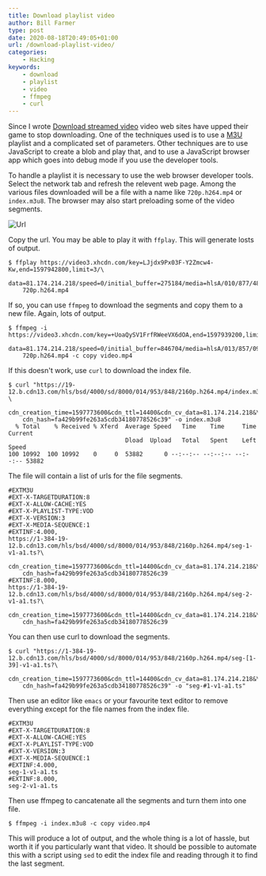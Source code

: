 ```yaml
---
title: Download playlist video
author: Bill Farmer
type: post
date: 2020-08-18T20:49:05+01:00
url: /download-playlist-video/
categories:
    - Hacking
keywords:
    - download
    - playlist
    - video
    - ffmpeg
    - curl
---
```


Since I wrote [Download streamed video][1] video web sites have upped
their game to stop downloading. One of the techniques used is to use a
[M3U][2] playlist and a complicated set of parameters. Other
techniques are to use JavaScript to create a blob and play that, and
to use a JavaScript browser app which goes into debug mode if you use
the developer tools.

To handle a playlist it is necessary to use the web browser developer
tools. Select the network tab and refresh the relevent web page. Among
the various files downloaded will be a file with a name like
`720p.h264.mp4` or `index.m3u8`. The browser may also start preloading
some of the video segments.

![Url][3]

Copy the url. You may be able to play it with `ffplay`. This will
generate losts of output.

```shell
$ ffplay https://video3.xhcdn.com/key=LJjdx9Px03F-Y2Zmcw4-Kw,end=1597942800,limit=3/\
    data=81.174.214.218/speed=0/initial_buffer=275184/media=hlsA/010/877/489/\
    720p.h264.mp4
```

If so, you can use `ffmpeg` to download the segments and copy them to
a new file. Again, lots of output.

```shell
$ ffmpeg -i https://video3.xhcdn.com/key=+UoaQySV1FrfRWeeVX6dOA,end=1597939200,limit=3/\
    data=81.174.214.218/speed=0/initial_buffer=846704/media=hlsA/013/857/098/\
    720p.h264.mp4 -c copy video.mp4
```

If this doesn't work, use `curl` to download the index file.

```shell
$ curl "https://19-12.b.cdn13.com/hls/bsd/4000/sd/8000/014/953/848/2160p.h264.mp4/index.m3u8?\
    cdn_creation_time=1597773600&cdn_ttl=14400&cdn_cv_data=81.174.214.218&\
    cdn_hash=fa429b99fe263a5cdb34180778526c39" -o index.m3u8
  % Total    % Received % Xferd  Average Speed   Time    Time     Time  Current
                                 Dload  Upload   Total   Spent    Left  Speed
100 10992  100 10992    0     0  53882      0 --:--:-- --:--:-- --:--:-- 53882
```

The file will contain a list of urls for the file segments.

```shell
#EXTM3U
#EXT-X-TARGETDURATION:8
#EXT-X-ALLOW-CACHE:YES
#EXT-X-PLAYLIST-TYPE:VOD
#EXT-X-VERSION:3
#EXT-X-MEDIA-SEQUENCE:1
#EXTINF:4.000,
https://1-384-19-12.b.cdn13.com/hls/bsd/4000/sd/8000/014/953/848/2160p.h264.mp4/seg-1-v1-a1.ts?\
    cdn_creation_time=1597773600&cdn_ttl=14400&cdn_cv_data=81.174.214.218&\
    cdn_hash=fa429b99fe263a5cdb34180778526c39
#EXTINF:8.000,
https://1-384-19-12.b.cdn13.com/hls/bsd/4000/sd/8000/014/953/848/2160p.h264.mp4/seg-2-v1-a1.ts?\
    cdn_creation_time=1597773600&cdn_ttl=14400&cdn_cv_data=81.174.214.218&\
    cdn_hash=fa429b99fe263a5cdb34180778526c39
```

You can then use curl to download the segments.

```shell
$ curl "https://1-384-19-12.b.cdn13.com/hls/bsd/4000/sd/8000/014/953/848/2160p.h264.mp4/seg-[1-39]-v1-a1.ts?\
    cdn_creation_time=1597773600&cdn_ttl=14400&cdn_cv_data=81.174.214.218&\
    cdn_hash=fa429b99fe263a5cdb34180778526c39" -o "seg-#1-v1-a1.ts"
```

Then use an editor like `emacs` or your favourite text editor to
remove everything except for the file names from the index file.

```shell
#EXTM3U
#EXT-X-TARGETDURATION:8
#EXT-X-ALLOW-CACHE:YES
#EXT-X-PLAYLIST-TYPE:VOD
#EXT-X-VERSION:3
#EXT-X-MEDIA-SEQUENCE:1
#EXTINF:4.000,
seg-1-v1-a1.ts
#EXTINF:8.000,
seg-2-v1-a1.ts
```

Then use ffmpeg to cancatenate all the segments and turn them into one file.

```shell
$ ffmpeg -i index.m3u8 -c copy video.mp4
```

This will produce a lot of output, and the whole thing is a lot of
hassle, but worth it if you particularly want that video. It should be
possible to automate this with a script using `sed` to edit the index
file and reading through it to find the last segment.

 [1]: download-streamed-video
 [2]: https://en.wikipedia.org/wiki/M3U
 [3]: images/2020/08/Url.png
